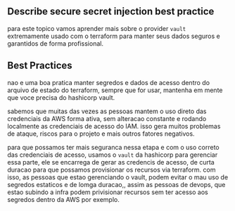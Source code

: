 ## Describe secure secret injection best practice
para este topico vamos aprender mais sobre o provider `vault` extremamente usado com o terraform para manter seus dados seguros e garantidos de forma profissional.

## Best Practices
nao e uma boa pratica manter segredos e dados de acesso dentro do arquivo de estado do terraform, sempre que for usar, mantenha em mente que voce precisa do hashicorp vault.

sabemos que muitas das vezes as pessoas mantem o uso direto das credenciais da AWS forma ativa, sem alteracao constante e rodando localmente as credenciais de acesso do IAM. isso gera muitos problemas de ataque, riscos para o projeto e mais outros fatores negativos.

para que possamos ter mais seguranca nessa etapa e com o uso correto das credenciais de acesso, usamos o `vault` da hashicorp para gerenciar essa parte, ele se encarrega de gerar as credencis de acesso, de curta duracao para que possamos provisionar os recursos via terraform. com isso, as pessoas que estao gerenciando o vault, podem evitar o mau uso de segredos estaticos e de lomga duracao,, assim as pessoas de devops, que estao subindo a infra podem  privisionar recursos sem ter acesso aos segredos dentro da AWS por exemplo.



